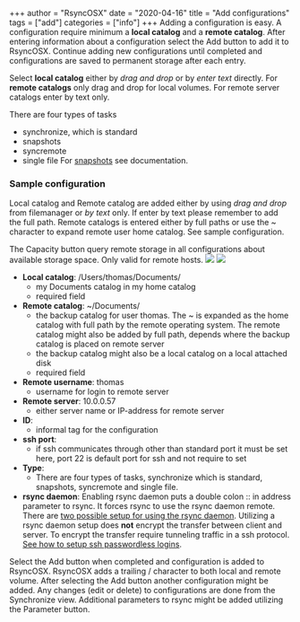 +++
author = "RsyncOSX"
date = "2020-04-16"
title =  "Add configurations"
tags = ["add"]
categories = ["info"]
+++
Adding a configuration is easy. A configuration require minimum a **local catalog** and a **remote catalog**. After entering information about a configuration select the Add button to add it to RsyncOSX. Continue adding new configurations until completed and configurations are saved to permanent storage after each entry.

Select **local catalog** either by *drag and drop* or by *enter text* directly. For **remote catalogs** only drag and drop for local volumes. For remote server catalogs enter by text only.

There are four types of tasks
- synchronize, which is standard
- snapshots
- syncremote
- single file
For [snapshots](/post/snapshots/) see documentation.

### Sample configuration

Local catalog and Remote catalog are added either by using *drag and drop* from filemanager or *by text* only. If enter by text please remember to add the full path. Remote catalogs is entered either by full paths or use the ~ character to expand remote user home catalog. See sample configuration.

The Capacity button query remote storage in all configurations about available storage space. Only valid for remote hosts.
![](/images/RsyncOSX/master/add/add.png)
![](/images/RsyncOSX/master/add/add2.png)
- **Local catalog**: /Users/thomas/Documents/
  - my Documents catalog in my home catalog
  - required field
- **Remote catalog**: ~/Documents/
  - the backup catalog for user thomas. The ~ is expanded as the home catalog with full path by the remote operating system. The remote catalog might also be added by full path, depends where the backup catalog is placed on remote server
  - the backup catalog might also be a local catalog on a local attached disk
  - required field
- **Remote username**: thomas
  - username for login to remote server
- **Remote server**: 10.0.0.57
  - either server name or IP-address for remote server
- **ID**:
    - informal tag for the configuration
- **ssh port**:
  - if ssh communicates through other than standard port it must be set here, port 22 is default port for ssh and not require to set
- **Type**:
    - There are four types of tasks, synchronize which is standard, snapshots, syncremote and single file.
- **rsync daemon**:
    Enabling rsync daemon puts a double colon :: in address parameter to rsync. It forces rsync to use the rsync daemon remote. There are [two possible setup for using the rsync daemon](/post/rsyncdaemon/). Utilizing a rsync daemon setup does **not** encrypt the transfer between client and server. To encrypt the transfer require tunneling traffic in a ssh protocol. [See how to setup ssh passwordless logins](/post/remotelogins/).

Select the Add button when completed and configuration is added to RsyncOSX. RsyncOSX adds a trailing / character to both local and remote volume. After selecting the Add button another configuration might be added. Any changes (edit or delete) to configurations are done from the Synchronize view. Additional parameters to rsync might be added utilizing the Parameter button.
